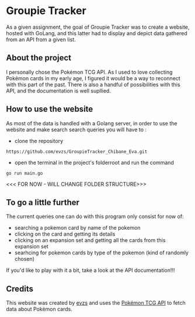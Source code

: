# Groupie Tracker
As a given assignment, the goal of Groupie Tracker was to create a website,
hosted with GoLang, and this latter had to display and depict data gathered
from an API from a given list.

## About the project
I personally chose the Pokémon TCG API. As I used to love collecting Pokémon cards in my early age, I figured it would be a way to reconnect with this part of the past. There is also a handful of possibilities with this API, and the documentation is well supllied.

## How to use the website
As most of the data is handled with a Golang server, in order to use the website and make search search queries you will have to :
- clone the repository
```
https://github.com/evzs/GroupieTracker_Chibane_Eva.git
```
- open the terminal in the project's folderroot and run the command
```
go run main.go
```
<<< FOR NOW - WILL CHANGE FOLDER STRUCTURE>>>

## To go a little further
The current queries one can do with this program only consist for now of:
- searching a pokemon card by name of the pokemon
- clicking on the card and getting its details
- clicking on an expansion set and getting all the cards from this expansion set
- searhcing for pokemon cards by type of the pokemon (kind of randomly chosen)

If you'd like to play with it a bit, take a look at the API documentation!!!


## Credits
This website was created by [evzs](https://github.com/evzs) and uses the [Pokémon TCG API](https://pokemontcg.io) to fetch data about Pokémon cards.
